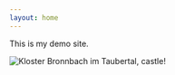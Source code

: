 ```yaml
---
layout: home
---
```


This is my demo site.

![Kloster Bronnbach im Taubertal, castle!](https://commons.wikimedia.org/wiki/Category:Bronnbach_Abbey_by_setting#/media/File:Luftaufnahme_von_Bronnbach_mit_dem_Kloster_Bronnbach_2009.jpg)
